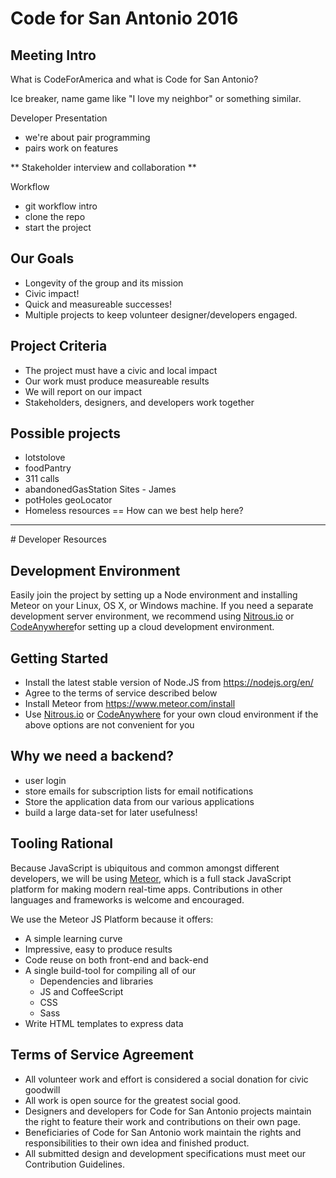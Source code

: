 # Code for San Antonio 2016
## Meeting Intro

What is CodeForAmerica and what is Code for San Antonio?

Ice breaker, name game like "I love my neighbor" or something similar.

Developer Presentation

- we're about pair programming
- pairs work on features

** Stakeholder interview and collaboration **

Workflow
- git workflow intro
- clone the repo
- start the project

## Our Goals
- Longevity of the group and its mission
- Civic impact!
- Quick and measureable successes!
- Multiple projects to keep volunteer designer/developers engaged. 

## Project Criteria
- The project must have a civic and local impact
- Our work must produce measureable results
- We will report on our impact
- Stakeholders, designers, and developers work together

## Possible projects
- lotstolove
- foodPantry
- 311 calls
- abandonedGasStation Sites - James
- potHoles geoLocator
- Homeless resources == How can we best help here?

<hr>
# Developer Resources

## Development Environment
Easily join the project by setting up a Node environment and installing Meteor on your Linux, OS X, or Windows machine. If you need a separate development server environment, we recommend using [Nitrous.io](https://www.nitrous.io/) or [CodeAnywhere](https://codeanywhere.com/)for setting up a cloud development environment.

## Getting Started
- Install the latest stable version of Node.JS from https://nodejs.org/en/
- Agree to the terms of service described below
- Install Meteor from https://www.meteor.com/install
- Use [Nitrous.io](https://www.nitrous.io/) or [CodeAnywhere](https://codeanywhere.com/) for your own cloud environment if the above options are not convenient for you

## Why we need a backend?
- user login
- store emails for subscription lists for email notifications
- Store the application data from our various applications
- build a large data-set for later usefulness!

## Tooling Rational
Because JavaScript is ubiquitous and common amongst different developers,  we will be using [Meteor](https://www.meteor.com/), which is a full stack JavaScript platform for making modern real-time apps. Contributions in other languages and frameworks is welcome and encouraged.

We use the Meteor JS Platform because it offers:

- A simple learning curve
- Impressive, easy to produce results
- Code reuse on both front-end and back-end
- A single build-tool for compiling all of our
  - Dependencies and libraries
  - JS and CoffeeScript
  - CSS
  - Sass
- Write HTML templates to express data

## Terms of Service Agreement 
- All volunteer work and effort is considered a social donation for civic goodwill
- All work is open source for the greatest social good.
- Designers and developers for Code for San Antonio projects maintain the right to feature their work and contributions on their own page.
- Beneficiaries of Code for San Antonio work maintain the rights and responsibilities to their own idea and finished product.
- All submitted design and development specifications must meet our Contribution Guidelines.

